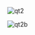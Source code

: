 ![qt2](https://user-images.githubusercontent.com/95536223/232205728-7dd98857-8ea8-44cb-b4a0-8b08c713870a.png)

![qt2b](https://user-images.githubusercontent.com/95536223/232205741-71056024-850d-4ac3-8efb-24fbe3a2419f.png)
